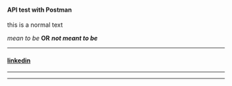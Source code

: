 #### API test with Postman
this is a normal text

_mean to be_
**OR**
**_not meant to be_**
***
#### [linkedin](https://www.linkedin.com/in/manab-boro-875051217/)
---
***

